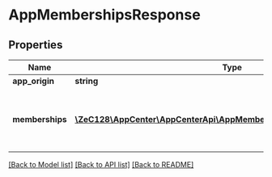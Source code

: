 # AppMembershipsResponse

## Properties
Name | Type | Description | Notes
------------ | ------------- | ------------- | -------------
**app_origin** | **string** | The app&#39;s origin | [optional] 
**memberships** | [**\ZeC128\AppCenter\AppCenterApi\AppMembershipsResponseMemberships[]**](AppMembershipsResponseMemberships.md) | An array of all ways a user has access to the app, based on the app_memberships table. | [optional] 

[[Back to Model list]](../README.md#documentation-for-models) [[Back to API list]](../README.md#documentation-for-api-endpoints) [[Back to README]](../README.md)


